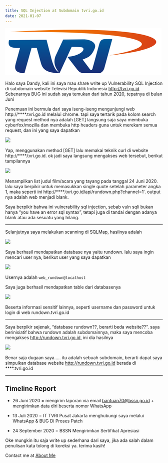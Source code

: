 ```yaml
---
title: SQL Injection at Subdomain tvri.go.id
date: 2021-01-07
---
```


![](tvri.png)

Halo saya Dandy, kali ini saya mau share write up Vulnerability SQL Injection di subdomain website Televisi Republik Indonesia http://tvri.go.id
Sebenarnya BUG ini sudah saya temukan dari tahun 2020, tepatnya di bulan Juni

Penemuan ini bermula dari saya iseng-iseng mengunjungi web http://****.tvri.go.id melalui chrome. tapi saya tertarik pada kolom search yang request method nya adalah [GET]
langsung saja saya membuka cyberfox/mozilla dan membuka http headers guna untuk merekam semua request, dan ini yang saya dapatkan

![](https://miro.medium.com/max/659/0*d1zNDqPY65kZuWZB.jpg)

Yap, menggunakan method [GET] lalu memakai teknik curl di website http://****.tvri.go.id. ok jadi saya langsung mengakses web tersebut, berikut tampilannya

![](https://miro.medium.com/max/2400/0*ukQzYf7AqavyHf4U.jpg)

Menampilkan list judul film/acara yang tayang pada tanggal 24 Juni 2020. lalu saya berpikir untuk memasukkan single quote setelah parameter angka 1, maka seperti ini http://****.tvri.go.id/api/rundown.php?channel=1′. output nya adalah web menjadi blank.

Saya berpikir bahwa ini vulnerability sql injection, sebab vuln sqli bukan hanya “you have an error sql syntax”, tetapi juga di tandai dengan adanya blank atau ada sesuatu yang hilang.

___

Selanjutnya saya melakukan scanning di SQLMap, hasilnya adalah

![](https://miro.medium.com/max/2400/0*LpjSJYH4CVRMMMIs.jpg)

Saya berhasil mendapatkan database nya yaitu rundown. lalu saya ingin mencari user nya, berikut user yang saya dapatkan

![](https://miro.medium.com/max/468/0*j_uy4WQoTBDKPPAl.jpg)

Usernya adalah `web_rundown@localhost`

Saya juga berhasil mendapatkan table dari databasenya

![](https://miro.medium.com/max/2400/0*dUnGBRQ9EQ_aHKv9.jpg)

Beserta informasi sensitif lainnya, seperti username dan password untuk login di web rundown.tvri.go.id

___

Saya berpikir sejenak, “database rundown??, berarti beda website??”. saya berinisiatif bahwa rundown adalah subdomainnya, maka saya mencoba mengakses http://rundown.tvri.go.id, ini dia hasilnya

![](${__dirname}/src/pages/blog/tvri.png)

Benar saja dugaan saya….. itu adalah sebuah subdomain, berarti dapat saya simpulkan database website http://rundown.tvri.go.id berada di ****.tvri.go.id

___

## Timeline Report

* 26 Juni 2020 = mengirim laporan via email bantuan70@bssn.go.id + mengirimkan data diri beserta nomor WhatsApp

* 13 Juli 2020 = IT TVRI Pusat Jakarta menghubungi saya melalui WhatsApp & BUG Di Proses Patch

* 24 September 2020 = BSSN Mengirimkan Sertifikat Apresiasi

Oke mungkin itu saja write up sederhana dari saya, jika ada salah dalam penulisan kata tolong di koreksi ya. terima kasih!

Contact me at [About Me](/about/)
